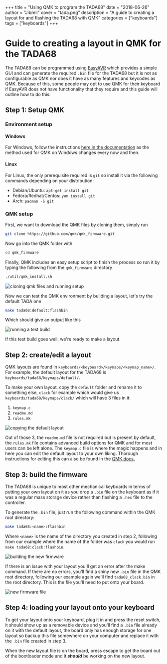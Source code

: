 +++
title = "Using QMK to program the TADA68"
date = "2018-06-26"
author = "Jibreil"
cover = "tada.png"
description = "A guide to creating a layout for and flashing the TADA68 with QMK"
categories = ["keyboards"]
tags = ["keyboards"]
+++

# Guide to creating a layout in QMK for the TADA68

The TADA68 can be programmed using [EasyAVR](https://github.com/dhowland/EasyAVR) which provides a simple GUI and can generate the required `.bin` file for the TADA68 but it is not as configurable as QMK nor does it have as many features and keycodes as QMK. Because of this, some people may opt to use QMK for their keyboard if EasyAVR does not have functionality that they require and this guide will outline how to do this.

## Step 1: Setup QMK

### Environment setup

#### Windows

For Windows, follow the instructions [here in the documentation](https://docs.qmk.fm/#/newbs_getting_started?id=windows) as the method used for QMK on Windows changes every now and then.

#### Linux

For Linux, the only prerequisite required is `git` so install it via the following commands depending on your distribution:

* Debian/Ubuntu: `apt-get install git`
* Fedora/Redhat/Centos: `yum install git`
* Arch: `pacman -S git`

### QMK setup

First, we want to download the QMK files by cloning them, simply run

```bash
git clone https://github.com/qmk/qmk_firmware.git
```

Now go into the QMK folder with 

```bash
cd qmk_firmware
```

Finally, QMK includes an easy setup script to finish the process so run it by typing the following from the `qmk_firmware` directory

```bash
./util/qmk_install.sh
```

![cloning qmk files and running setup](clone.png)

Now we can test the QMK environment by building a layout, let's try the default TADA one

```bash
make tada68:default:flashbin
```

Which should give an output like this

![running a test build](test.png)

If this test build goes well, we're ready to make a layout.

## Step 2: create/edit a layout

QMK layouts are found in `keyboards/<keyboard>/keymaps/<keymap_name>/`. For example, the default layout for the TADA68 is `keyboards/tada68/keymaps/default/`.

To make your own layout, copy the `default` folder and rename it to something else, `clack` for example which would give us `keyboards/tada68/keymaps/clack/` which will have 3 files in it:

1. `keymap.c`
2. `readme.md`
3. `rules.mk`

![copying the default layout](copy.png)

Out of those 3, the `readme.md` file is not required but is present by default, the `rules.mk` file contains advanced build options for QMK and for most users can be left alone. The `keymap.c` file is where the magic happens and in here you can edit the default layout to your own liking. Thorough instructions for editing this can also be found in the [QMK docs.](https://docs.qmk.fm/#/newbs_building_firmware)

## Step 3: build the firmware

The TADA68 is unique to most other mechanical keyboards in terms of putting your own layout on it as you drop a `.bin` file on the keyboard as if it was a regular mass storage device rather than flashing a `.hex` file to the controller.

To generate the `.bin` file, just run the following command within the QMK root directory:

```bash
make tada68:<name>:flashbin
```

Where `<name>` is the name of the directory you created in step 2, following from our example where the name of the folder was `clack` you would run `make tada68:clack:flashbin`.

![building the new firmware](clack.png)

If there is an issue with your layout you'll get an error after the make command. If there are no errors, you'll find a shiny new `.bin` file in the QMK root directory, following our example again we'll find `tada68_clack.bin` in the root directory. This is the file you'll need to put onto your board.

![new firmware file](there.png)

## Step 4: loading your layout onto your keyboard

To get your layout onto your keyboard, plug it in and press the reset switch, it should show up as a removable device and you'll find a `.bin` file already on it with the default layout, the board only has enough storage for one layout so backup this file somewhere on your computer and replace it with the `.bin` file created in step 3.

When the new layout file is on the board, press escape to get the board out of the bootloader mode and it ***should*** be working on the new layout.<Paste>
